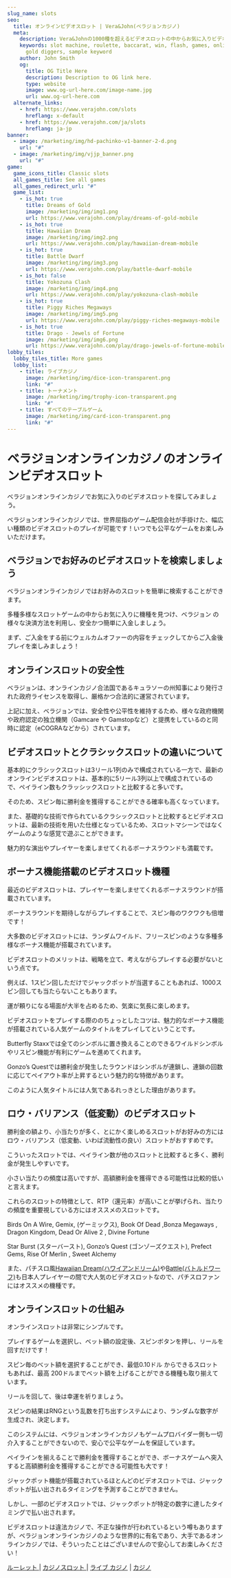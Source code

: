 ```yaml
---
slug_name: slots
seo:
  title: オンラインビデオスロット | Vera&John(ベラジョンカジノ)
  meta:
    description: Vera&Johnの1000種を超えるビデオスロットの中からお気に入りビデオスロットを見つけましょう。リアルマネーのみならず、無料で遊べるデモモードもご用意しています。
    keywords: slot machine, roulette, baccarat, win, flash, games, online, pontoon,
      gold diggers, sample keyword
    author: John Smith
    og:
      title: OG Title Here
      description: Description to OG link here.
      type: website
      image: www.og-url-here.com/image-name.jpg
      url: www.og-url-here.com
  alternate_links:
    - href: https://www.verajohn.com/slots
      hreflang: x-default
    - href: https://www.verajohn.com/ja/slots
      hreflang: ja-jp
banner:
  - image: /marketing/img/hd-pachinko-v1-banner-2-d.png
    url: "#"
  - image: /marketing/img/vjjp_banner.png
    url: "#"
game:
  game_icons_title: Classic slots
  all_games_title: See all games
  all_games_redirect_url: "#"
  game_list:
    - is_hot: true
      title: Dreams of Gold
      image: /marketing/img/img1.png
      url: https://www.verajohn.com/play/dreams-of-gold-mobile
    - is_hot: true
      title: Hawaiian Dream
      image: /marketing/img/img2.png
      url: https://www.verajohn.com/play/hawaiian-dream-mobile
    - is_hot: true
      title: Battle Dwarf
      image: /marketing/img/img3.png
      url: https://www.verajohn.com/play/battle-dwarf-mobile
    - is_hot: false
      title: Yokozuna Clash
      image: /marketing/img/img4.png
      url: https://www.verajohn.com/play/yokozuna-clash-mobile
    - is_hot: true
      title: Piggy Riches Megaways
      image: /marketing/img/img5.png
      url: https://www.verajohn.com/play/piggy-riches-megaways-mobile
    - is_hot: true
      title: Drago - Jewels of Fortune
      image: /marketing/img/img6.png
      url: https://www.verajohn.com/play/drago-jewels-of-fortune-mobile
lobby_tiles:
  lobby_tiles_title: More games
  lobby_list:
    - title: ライブカジノ
      image: /marketing/img/dice-icon-transparent.png
      link: "#"
    - title: トーナメント
      image: /marketing/img/trophy-icon-transparent.png
      link: "#"
    - title: すべてのテーブルゲーム
      image: /marketing/img/card-icon-transparent.png
      link: "#"
---
```

<h1>ベラジョンオンラインカジノのオンラインビデオスロット</h1>

<p>ベラジョンオンラインカジノでお気に入りのビデオスロットを探してみましょう。</p>

<p>ベラジョンオンラインカジノでは、世界屈指のゲーム配信会社が手掛けた、幅広い種類のビデオスロットのプレイが可能です！いつでも公平なゲームをお楽しみいただけます。</p>

<h2> ベラジョンでお好みのビデオスロットを検索しましょう</h2>

<p>ベラジョンオンラインカジノではお好みのスロットを簡単に検索することができます。</p>

<p>多種多様なスロットゲームの中からお気に入りに機種を見つけ、ベラジョン の様々な決済方法を利用し、安全かつ簡単に入金しましょう。</p>

<p>まず、ご入金をする前にウェルカムオファーの内容をチェックしてからご入金後プレイを楽しみましょう！</p>

<h2>オンラインスロットの安全性</h2>

<p> ベラジョンは、オンラインカジノ合法国であるキュラソーの州知事により発行された政府ライセンスを取得し、厳格かつ合法的に運営されています。</p>
<p>上記に加え、ベラジョンでは、安全性や公平性を維持するため、様々な政府機関や政府認定の独立機関（Gamcare や Gamstopなど）と提携をしているのと同時に認定（eCOGRAなどから）されています。</p>

<h2>ビデオスロットとクラシックスロットの違いについて</h2>

<p>基本的にクラシックスロットは3リール1列のみで構成されている一方で、最新のオンラインビデオスロットは、基本的に5リール3列以上で構成されているので、ペイライン数もクラッシックスロットと比較すると多いです。</p>
<p>そのため、スピン毎に勝利金を獲得することができる確率も高くなっています。</p>

<p>また、基礎的な技術で作られているクラシックスロットと比較するとビデオスロットは、最新の技術を用いた仕様となっているため、スロットマシーンではなくゲームのような感覚で遊ぶことができます。</p>

<p>魅力的な演出やプレイヤーを楽しませてくれるボーナスラウンドも満載です。</p>

<h2>ボーナス機能搭載のビデオスロット機種 </h2>

<p>最近のビデオスロットは、プレイヤーを楽しませてくれるボーナスラウンドが搭載されています。</p>

<p>ボーナスラウンドを期待しながらプレイすることで、スピン毎のワクワクも倍増です！</p>

<p>大多数のビデオスロットには、ランダムワイルド、フリースピンのような多種多様なボーナス機能が搭載されています。</p>

<p>ビデオスロットのメリットは、戦略を立て、考えながらプレイする必要がないという点です。</p>

<p>例えば、1スピン回しただけでジャックポットが当選することもあれば、1000スピン回しても当たらないこともあります。</p>

<p>運が頼りになる場面が大半を占めるため、気楽に気長に楽しめます。</p>

<p>ビデオスロットをプレイする際ののちょっとしたコツは、魅力的なボーナス機能が搭載されている人気ゲームのタイトルをプレイしてということです。</p>

<p>Butterfly Staxxでは全てのシンボルに置き換えることのできるワイルドシンボルやリスピン機能が有利にゲームを進めてくれます。</p>

<p>Gonzo’s Questでは勝利金が発生したラウンドはシンボルが連鎖し、連鎖の回数に応じてペイアウト率が上昇するという魅力的な特徴があります。</p>
<p>このように人気タイトルには人気であるれっきとした理由があります。</p>

<h2>ロウ・バリアンス（低変動）のビデオスロット</h2>

<p>勝利金の額より、小当たりが多く、とにかく楽しめるスロットがお好みの方にはロウ・バリアンス（低変動、いわば流動性の良い）スロットがおすすめです。</p>

<p>こういったスロットでは、ペイライン数が他のスロットと比較すると多く、勝利金が発生しやすいです。</p>

<p>小さい当たりの頻度は高いですが、高額勝利金を獲得できる可能性は比較的低いと言えます。</p>

<p>これらのスロットの特徴として、RTP（還元率）が高いことが挙げられ、当たりの頻度を重要視している方にはオススメのスロットです。</p>

<p> Birds On A Wire, Gemix, (ゲーミックス), Book Of Dead ,Bonza Megaways , Dragon Kingdom, Dead Or Alive 2 , Divine Fortune </p>

<p>Star Burst (スターバースト), Gonzo’s Quest (ゴンゾーズクエスト), Prefect Gems, Rise Of Merlin , Sweet Alchemy </p>

<p>また、パチスロ風<a href="https://www.verajohn.com/ja/game/hawaiian-dream">Hawaiian Dream(ハワイアンドリーム)</a>や<a href="https://www.verajohn.com/ja/game/battle-dwarf">Battle(バトルドワーフ)</a>も日本人プレイヤーの間で大人気のビデオスロットなので、パチスロファンにはオススメの機種です。</p>

<h2>オンラインスロットの仕組み</h2>

<p>オンラインスロットは非常にシンプルです。</p>
<p>プレイするゲームを選択し、ベット額の設定後、スピンボタンを押し、リールを回すだけです！</p>

<p>スピン毎のべット額を選択することができ、最低0.10ドル からできるスロットもあれば、最高 200ドルまでベット額を上げることができる機種も取り揃えています。</p>

<p>リールを回して、後は幸運を祈りましょう。</p>

<p>スピンの結果はRNGという乱数を打ち出すシステムにより、ランダムな数字が生成され、決定します。</p>

<p>このシステムには、ベラジョンオンラインカジノもゲームプロバイダー側も一切介入することができないので、安心で公平なゲームを保証しています。</p>

<p>ペイラインを揃えることで勝利金を獲得することができ、ボーナスゲームへ突入すると高額勝利金を獲得することができる可能性も大です！</p>

<p>ジャックポット機能が搭載されているほとんどのビデオスロットでは、ジャックポットが払い出されるタイミングを予測することができません。</p>

<p>しかし、一部のビデオスロットでは、ジャックポットが特定の数字に達したタイミングで払い出されます。</p>

<p>ビデオスロットは違法カジノで、不正な操作が行われているという噂もありますが、ベラジョンオンラインカジノのような世界的に有名であり、大手であるオンラインカジノでは、そういったことはございませんので安心してお楽しみください！</p>

<p><a href="//www.verajohn.com/ja/roulette"> ルーレット </a> | <a href="//www.verajohn.com/ja/slots"> カジノスロット </a> | <a href="//www.verajohn.com/ja/livecasino">ライブ カジノ</a> | <a href="//www.verajohn.com/ja">カジノ</a></p>
